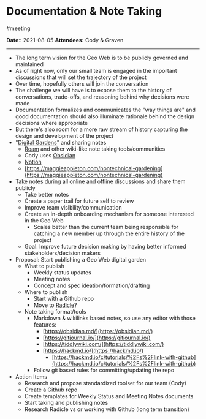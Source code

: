 # Documentation & Note Taking
#meeting 

**Date**:: 2021-08-05
**Attendees:** Cody & Graven  

----
- The long term vision for the Geo Web is to be publicly governed and maintained
- As of right now, only our small team is engaged in the important discussions that will set the trajectory of the project
- Over time, hopefully others will join the conversation
- The challenge we will have is to expose them to the history of conversations, trade-offs, and reasoning behind why decisions were made
- Documentation formalizes and communicates the &quot;way things are&quot; and good documentation should also illuminate rationale behind the design decisions where appropriate
- But there&#39;s also room for a more raw stream of history capturing the design and development of the project
- &quot;[Digital Gardens](https://maggieappleton.com/garden-history)&quot; and sharing notes
  - [Roam](https://roamresearch.com/) and other wiki-like note taking tools/communities
  - Cody uses [Obsidian](https://obsidian.md/)
  - [Notion](https://www.notion.so/)
  - [https://maggieappleton.com/nontechnical-gardening](https://maggieappleton.com/nontechnical-gardening)
- Take notes during all online and offline discussions and share them publicly
  - Take better notes
  - Create a paper trail for future self to review
  - Improve team visibility/communication
  - Create an in-depth onboarding mechanism for someone interested in the Geo Web
    - Scales better than the current team being responsible for catching a new member up through the entire history of the project
  - Goal: Improve future decision making by having better informed stakeholders/decision makers
- Proposal: Start publishing a Geo Web digital garden
  - What to publish
    - Weekly status updates
    - Meeting notes
    - Concept and spec ideation/formation/drafting
  - Where to publish
    - Start with a Github repo
    - Move to [Radicle](https://radicle.xyz/)?
  - Note taking format/tools
    - Markdown &amp; wikilinks based notes, so use any editor with those features:
      - [https://obsidian.md/](https://obsidian.md/)
      - [https://gitjournal.io/](https://gitjournal.io/)
      - [https://tiddlywiki.com/](https://tiddlywiki.com/)
      - [https://hackmd.io/](https://hackmd.io/)
        - [https://hackmd.io/c/tutorials/%2Fs%2Flink-with-github](https://hackmd.io/c/tutorials/%2Fs%2Flink-with-github)
    - Follow git based rules for committing/updating the repo
- Action Items
  - Research and propose standardized toolset for our team (Cody)
  - Create a Github repo
  - Create templates for Weekly Status and Meeting Notes documents
  - Start taking and publishing notes
  - Research Radicle vs or working with Github (long term transition)
